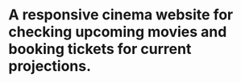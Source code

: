 # A responsive cinema website for checking upcoming movies and booking tickets for current projections.  
